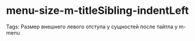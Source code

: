 # menu-size-m-titleSibling-indentLeft

Tags: Размер внешнего левого отступа у сущностей после тайтла у m-menu